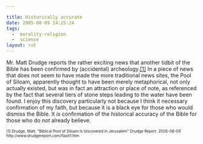```yaml
---

title: Historically accurate
date: 2005-08-09 14:25:24
tags:
  -  morality-religion
  -  science
layout: rut
---
```


<p>Mr. Matt Drudge reports the rather exciting news that another tidbit of the Bible has been confirmed by (accidental) archeology.<a href="http://www.drudgereport.com/flash1.htm">[1]</a> In a piece of news that does not seem to have made the more traditional news sites, the Pool of Siloam, apparently thought to have been merely metaphorical, not only actually existed, but was in fact an attraction or place of note, as referenced by the fact that several tiers of stone steps leading to the water have been found. I enjoy this discovery particularly not because I think it necessary confirmation of my faith, but because it is a black eye for those who would dismiss the Bible.  It <em>is</em> confirmation of the historical accuracy of the Bible for those who do <em>not</em> already believe.</p>  <font size="-2"> [1] Drudge, Matt.  "Biblical Pool of Siloam Is Uncovered in Jerusalem" Drudge Report. 2005-08-09 http://www.drudgereport.com/flash1.htm </font>

